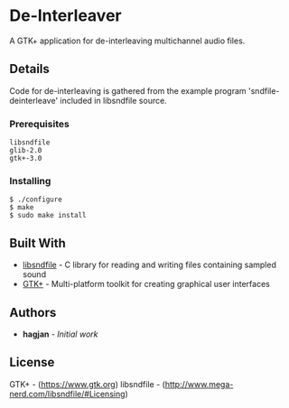 # De-Interleaver 

A GTK+ application for de-interleaving multichannel audio files.

## Details

Code for de-interleaving is gathered from the example program 'sndfile-deinterleave' included in libsndfile source.

### Prerequisites


```
libsndfile
glib-2.0
gtk+-3.0
```

### Installing


```
$ ./configure
$ make
$ sudo make install
```

## Built With

* [libsndfile](http://www.mega-nerd.com/libsndfile/) - C library for reading and writing files containing sampled sound 
* [GTK+](https://www.gtk.org/) - Multi-platform toolkit for creating graphical user interfaces


## Authors

* **hagjan** - *Initial work* 


## License

GTK+ - (https://www.gtk.org)
libsndfile - (http://www.mega-nerd.com/libsndfile/#Licensing)



